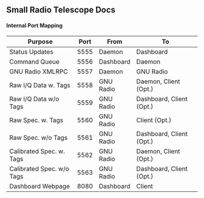 ## Small Radio Telescope Docs
#### Internal Port Mapping

| Purpose                   | Port  | From      | To                       |
|---------------------------|-------|-----------|--------------------------|
| Status Updates            |  5555 | Daemon    | Dashboard                |
| Command Queue             |  5556 | Dashboard | Daemon                   |
| GNU Radio XMLRPC          |  5557 | Daemon    | GNU Radio                |
| Raw I/Q Data w. Tags      |  5558 | GNU Radio | Daemon, Client (Opt.)    |
| Raw I/Q Data w/o Tags     |  5559 | GNU Radio | Dashboard, Client (Opt.) |
| Raw Spec. w. Tags         |  5560 | GNU Radio | Client (Opt.)            |
| Raw Spec. w/o Tags        |  5561 | GNU Radio | Dashboard, Client (Opt.) |
| Calibrated Spec. w. Tags  |  5562 | GNU Radio | Daemon, Client (Opt.)    |
| Calibrated Spec. w/o Tags |  5563 | GNU Radio | Dashboard, Client (Opt.) |
| Dashboard Webpage         |  8080 | Dashboard | Client                   |
